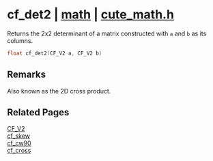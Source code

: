 # cf_det2 | [math](https://github.com/RandyGaul/cute_framework/blob/master/docs/math_readme.md) | [cute_math.h](https://github.com/RandyGaul/cute_framework/blob/master/include/cute_math.h)

Returns the 2x2 determinant of a matrix constructed with `a` and `b` as its columns.

```cpp
float cf_det2(CF_V2 a, CF_V2 b)
```

## Remarks

Also known as the 2D cross product.

## Related Pages

[CF_V2](https://github.com/RandyGaul/cute_framework/blob/master/docs/math/cf_v2.md)  
[cf_skew](https://github.com/RandyGaul/cute_framework/blob/master/docs/math/cf_skew.md)  
[cf_cw90](https://github.com/RandyGaul/cute_framework/blob/master/docs/math/cf_cw90.md)  
[cf_cross](https://github.com/RandyGaul/cute_framework/blob/master/docs/math/cf_cross.md)  
